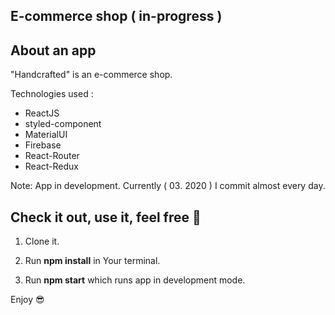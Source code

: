 ## E-commerce shop ( in-progress )

## About an app

"Handcrafted" is an e-commerce shop. 

Technologies used :
-	ReactJS 
-	styled-component
-	MaterialUI
-	Firebase
-	React-Router
-	React-Redux

Note: App in development. Currently ( 03. 2020 ) I commit almost every day. 

## Check it out, use it, feel free 💚

1.  Clone it.
    
2.  Run  **npm install**  in Your terminal.
    
3.  Run  **npm start**  which runs app in development mode.
  
Enjoy  😎
